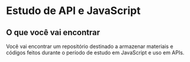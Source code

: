 # Estudo de API e JavaScript
## O que você vai encontrar
Você vai encontrar um repositório destinado a armazenar materiais e códigos feitos durante o período de estudo em JavaScript e uso em APIs.
